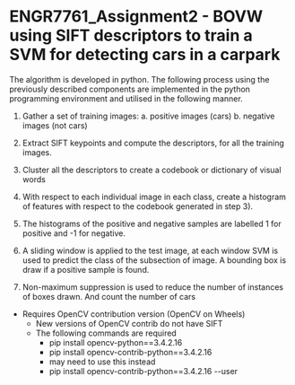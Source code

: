 # ENGR7761_Assignment2 - BOVW using SIFT descriptors to train a SVM for detecting cars in a carpark 
The algorithm is developed in python. The following process using the previously described components are implemented in the python programming environment and utilised in the following manner. 

1.	Gather a set of training images:
a.	positive images (cars) 
b.	negative images (not cars)

2.	Extract SIFT keypoints and compute the descriptors, for all the training images.

3.	Cluster all the descriptors to create a codebook or dictionary of visual words

4.	With respect to each individual image in each class, create a histogram of features with respect to the codebook generated in step 3).

5.	The histograms of the positive and negative samples are labelled 1 for positive and -1 for negative.

6.	A sliding window is applied to the test image, at each window SVM is used to predict the class of the subsection of image. A bounding box is draw if a positive sample is found.

7.	Non-maximum suppression is used to reduce the number of instances of boxes drawn. And count the number of cars



* Requires OpenCV contribution version (OpenCV on Wheels)
    * New versions of OpenCV contrib do not have SIFT
    * The following commands are required 
      * pip install opencv-python==3.4.2.16
      * pip install opencv-contrib-python==3.4.2.16
      * may need to use this instead
      * pip install opencv-contrib-python==3.4.2.16 --user

